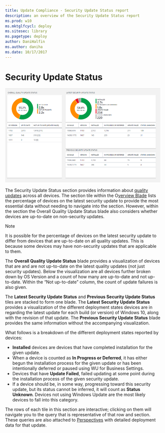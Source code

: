 ```yaml
---
title: Update Compliance - Security Update Status report
description: an overview of the Security Update Status report
ms.prod: w10
ms.mktglfcycl: deploy
ms.sitesec: library
ms.pagetype: deploy
author: DaniHalfin
ms.author: daniha
ms.date: 10/17/2017
---
```


# Security Update Status

![The Security Update Status report](images/uc-securityupdatestatus.png)

The Security Update Status section provides information about [quality updates](waas-quick-start.md#definitions) across all devices. The section tile within the O[verview Blade](update-compliance-using.md#overview-blade) lists the percentage of devices on the latest security update to provide the most essential data without needing to navigate into the section. However, within the section the Overall Quality Update Status blade also considers whether devices are up-to-date on non-security updates. 

>[!NOTE]
>It is possible for the percentage of devices on the latest security update to differ from devices that are up-to-date on all quality updates. This is because some devices may have non-security updates that are applicable to them. 

The **Overall Quality Update Status** blade provides a visualization of devices that are and are not up-to-date on the latest quality updates (not just security updates). Below the visualization are all devices further broken down by OS Version and a count of how many are up-to-date and not up-to-date. Within the “Not up-to-date” column, the count of update failures is also given.
 
The **Latest Security Update Status** and **Previous Security Update Status** tiles are stacked to form one blade. The **Latest Security Update Status** provides a visualization of the different deployment states devices are in regarding the latest update for each build (or version) of Windows 10, along with the revision of that update. The **Previous Security Update Status** blade provides the same information without the accompanying visualization. 

What follows is a breakdown of the different deployment states reported by devices:
* **Installed** devices are devices that have completed installation for the given update.
* When a device is counted as **In Progress or Deferred**, it has either begun the installation process for the given update or has been intentionally deferred or paused using WU for Business Settings.
* Devices that have **Update Failed**, failed updating at some point during the installation process of the given security update.
* If a device should be, in some way, progressing toward this security update, but its status cannot be inferred, it will count as **Status Unknown**. Devices not using Windows Update are the most likely devices to fall into this category.

The rows of each tile in this section are interactive; clicking on them will navigate you to the query that is representative of that row and section. These queries are also attached to [Perspectives](update-compliance-perspectives.md) with detailed deployment data for that update.